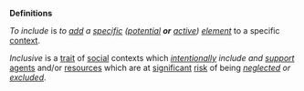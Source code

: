 **Definitions**

*To include* is *to [add](https://github.com/gcassel/Modular-Organization-Terminology/new/master/terms/add.md) a [specific](https://github.com/gcassel/Modular-Organization-Terminology/blob/master/terms/specific.md) ([potential](https://github.com/gcassel/Modular-Organization-Terminology/blob/master/terms/potential.md) **or** [active](https://github.com/gcassel/Modular-Organization-Terminology/blob/master/terms/active.md)) [element](https://github.com/gcassel/Modular-Organization-Terminology/blob/master/terms/element.md)* to a specific [context](https://github.com/gcassel/Modular-Organization-Terminology/blob/master/terms/context.md).

*Inclusive* is a [trait](https://github.com/gcassel/Modular-Organization-Terminology/blob/master/terms/trait.md) of [social](https://github.com/gcassel/Modular-Organization-Terminology/blob/master/terms/social.md) contexts which *[intentionally](https://github.com/gcassel/Modular-Organization-Terminology/blob/master/terms/intend.md) include and [support](https://github.com/gcassel/Modular-Organization-Terminology/blob/master/terms/support.md)* [agents](https://github.com/gcassel/Modular-Organization-Terminology/blob/master/terms/agent.md) and/or [resources](https://github.com/gcassel/Modular-Organization-Terminology/blob/master/terms/resource.md) which are at [significant](https://github.com/gcassel/Modular-Organization-Terminology/blob/master/terms/significance.md) [risk](https://github.com/gcassel/Modular-Organization-Terminology/blob/master/terms/risk.md) of being *[neglected](https://github.com/gcassel/Modular-Organization-Terminology/blob/master/terms/neglect.md) or [excluded](https://github.com/gcassel/Modular-Organization-Terminology/blob/master/terms/exclude.md)*.
